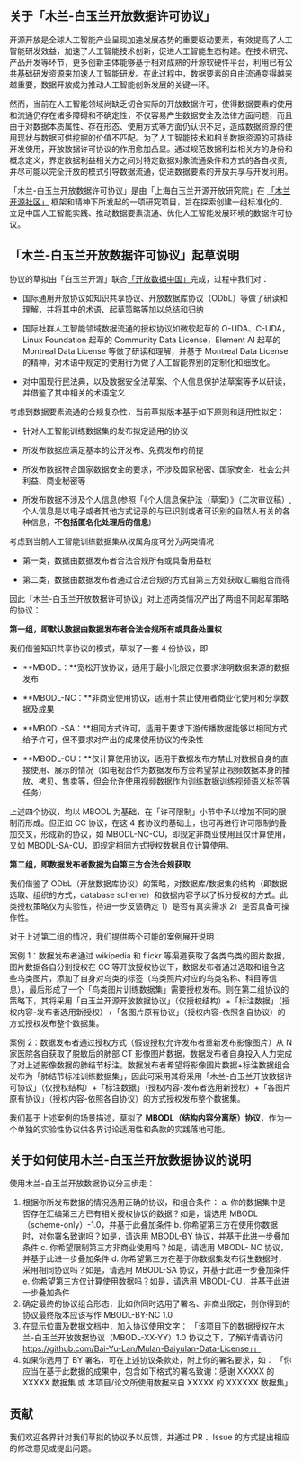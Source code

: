 ## **关于「木兰-白玉兰开放数据许可协议」**

开源开放是全球人工智能产业呈现加速发展态势的重要驱动要素，有效提高了人工智能研发效益，加速了人工智能技术创新，促进人工智能生态构建。在技术研究、产品开发等环节，更多创新主体能够基于相对成熟的开源软硬件平台，利用已有公共基础研发资源来加速人工智能研发。在此过程中，数据要素的自由流通变得越来越重要，数据开放成为推动人工智能创新发展的关键一环。

然而，当前在人工智能领域尚缺乏切合实际的开放数据许可，使得数据要素的使用和流通仍存在诸多障碍和不确定性，不仅容易产生数据安全及法律方面问题，而且由于对数据本质属性、存在形态、使用方式等方面仍认识不足，造成数据资源的使用现状与数据可供挖掘的价值不匹配。为了人工智能技术和相关数据资源的可持续开发使用，开放数据许可协议的作用愈加凸显。通过规范数据利益相关方的身份和概念定义，界定数据利益相关方之间对特定数据对象流通条件和方式的各自权责,并尽可能以完全开放的模式引导数据流通，促进数据要素的开放共享与开发利用。

「木兰-白玉兰开放数据许可协议」是由「上海白玉兰开源开放研究院」在 [「木兰开源社区」](https://license.coscl.org.cn/) 框架和精神下所发起的一项研究项目，旨在探索创建一组标准化的、立足中国人工智能实践、推动数据要素流通、优化人工智能发展环境的数据许可协议。

## 「木兰-白玉兰开放数据许可协议」起草说明

协议的草拟由「白玉兰开源」联合[「开放数据中国」](http://opendatachina.org)完成，过程中我们对：

- 国际通用开放协议如知识共享协议、开放数据库协议（ODbL）等做了研读和理解，并将其中的术语、起草策略等加以总结和归纳

- 国际社群人工智能领域数据流通的授权协议如微软起草的 O-UDA、C-UDA，Linux Foundation 起草的 Community Data License，Element AI 起草的 Montreal Data License 等做了研读和理解，并基于 Montreal Data License 的精神，对术语中规定的使用行为做了人工智能界别的定制化和细致化。
- 对中国现行民法典，以及数据安全法草案、个人信息保护法草案等予以研读，并借鉴了其中相关的术语定义

考虑到数据要素流通的合规复杂性，当前草拟版本基于如下原则和适用性拟定：

- 针对人工智能训练数据集的发布拟定适用的协议

- 所发布数据应满足基本的公开发布、免费发布的前提

- 所发布数据符合国家数据安全的要求，不涉及国家秘密、国家安全、社会公共利益、商业秘密等

- 所发布数据不涉及个人信息(参照「《个人信息保护法（草案）》（二次审议稿）,个人信息是以电子或者其他方式记录的与已识别或者可识别的自然人有关的各种信息，**不包括匿名化处理后的信息**)


考虑到当前人工智能训练数据集从权属角度可分为两类情况：

- 第一类，数据由数据发布者合法合规所有或具备用益权

- 第二类，数据由数据发布者通过合法合规的方式自第三方处获取汇编组合而得

因此「木兰-白玉兰开放数据许可协议」对上述两类情况产出了两组不同起草策略的协议：

**第一组，即默认数据由数据发布者合法合规所有或具备处置权**

我们借鉴知识共享协议的模式，草拟了一套 4 份协议，即

- **MBODL：**宽松开放协议，适用于最小化限定仅要求注明数据来源的数据发布

- **MBODL-NC：**非商业使用协议，适用于禁止使用者商业化使用和分享数据及成果

- **MBODL-SA：**相同方式许可，适用于要求下游传播数据能够以相同方式给予许可，但不要求对产出的成果使用协议的传染性

- **MBODL-CU：**仅计算使用协议，适用于数据发布方禁止对数据自身的直接使用、展示的情况（如电视台作为数据发布方会希望禁止视频数据本身的播放、拷贝、售卖等，但会允许使用视频数据作为训练数据训练视频语义标签等任务）

上述四个协议，均以 MBODL 为基础，在「许可限制」小节中予以增加不同的限制而形成。但正如 CC 协议，在这 4 套协议的基础上，也可再进行许可限制的叠加交叉，形成新的协议，如 MBODL-NC-CU，即规定非商业使用且仅计算使用，又如 MBODL-SA-CU，即规定相同方式授权数据且仅计算使用。

**第二组，即数据发布者数据为自第三方合法合规获取**

我们借鉴了 ODbL（开放数据库协议）的策略，对数据库/数据集的结构（即数据选取、组织的方式，database scheme）和数据内容予以了拆分授权的方式。此类授权策略仅为实验性，待进一步反馈确定 1）是否有真实需求 2）是否具备可操作性。

对于上述第二组的情况，我们提供两个可能的案例展开说明：

案例 1：数据发布者通过 wikipedia 和 flickr 等渠道获取了各类鸟类的图片数据，图片数据各自分别授权在 CC 等开放授权协议下，数据发布者通过选取和组合这些鸟类图片，添加了自身对鸟类的标签（鸟类照片对应的鸟类名称、科目等信息），最后形成了一个「鸟类图片训练数据集」需要授权发布。则在第二组协议的策略下，其将采用「白玉兰开源开放数据协议」（仅授权结构）+「标注数据」（授权内容-发布者选用新授权）+「各图片原有协议」（授权内容-依照各自协议）的方式授权发布整个数据集。

案例 2：数据发布者通过授权方式（假设授权允许发布者重新发布影像图片）从 N 家医院各自获取了脱敏后的肺部 CT 影像图片数据，数据发布者自身投入人力完成了对上述影像数据的肺结节标注。数据发布者希望将影像图片数据+标注数据组合发布为「肺结节标准训练数据集」，因此可采用其将采用「木兰-白玉兰开放数据许可协议」（仅授权结构）+「标注数据」（授权内容-发布者选用新授权）+「各图片原有协议」（授权内容-依照各自协议）的方式授权发布整个数据集。

我们基于上述案例的场景描述，草拟了   **MBODL（结构内容分离版）协议**，作为一个单独的实验性协议供各界讨论适用性和条款的实践落地可能。


## 关于如何使用木兰-白玉兰开放数据协议的说明
使用木兰-白玉兰开放数据协议分三步走：
1. 根据你所发布数据的情况选用正确的协议，和组合条件：
    a. 你的数据集中是否存在汇编第三方已有相关授权协议的数据？如是，请选用 MBODL（scheme-only）-1.0，并基于此叠加条件
    b. 你希望第三方在使用你数据时，对你署名致谢吗？如是，请选用 MBODL-BY 协议，并基于此进一步叠加条件
    c. 你希望限制第三方非商业使用吗？如是，请选用 MBODL- NC 协议，并基于此进一步叠加条件
    d. 你希望第三方在基于你数据集发布衍生数据时，采用相同协议吗？如是，请选用 MBODL-SA 协议，并基于此进一步叠加条件
    e. 你希望第三方仅计算使用数据吗？如是，请选用 MBODL-CU，并基于此进一步叠加条件
2. 确定最终的协议组合形态，比如你同时选用了署名、非商业限定，则你得到的协议最终版本应该写作  MBODL-BY-NC 1.0
3. 在显示位置及数据文档中，加入协议使用文字：
    「该项目下的数据授权在木兰-白玉兰开放数据协议（MBODL-XX-YY）1.0 协议之下，了解详情请访问 https://github.com/Bai-Yu-Lan/Mulan-Baiyulan-Data-License」」
4. 如果你选用了 BY 署名，可在上述协议条款处，附上你的署名要求，如：
     「你应当在基于此数据的成果中，包含如下格式的署名致谢：感谢 XXXXX 的 XXXXX 数据集 或 本项目/论文所使用数据来自 XXXXX 的 XXXXXX 数据集」
    
## 贡献

我们欢迎各界针对我们草拟的协议予以反馈，并通过 PR 、Issue 的方式提出相应的修改意见或提出问题。

